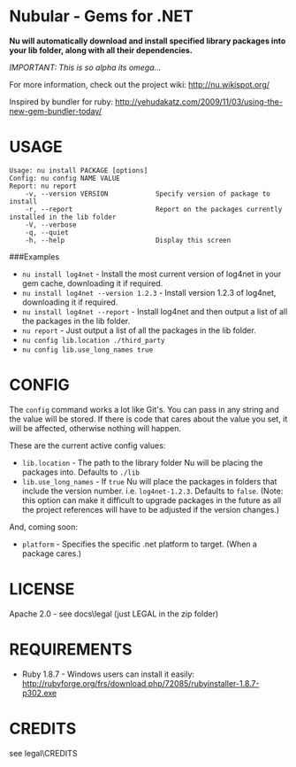 Nubular - Gems for .NET
=======
**Nu will automatically download and install specified library packages into your lib folder, along with all their dependencies.**

*IMPORTANT: This is so alpha its omega...*

For more information, check out the project wiki: http://nu.wikispot.org/

Inspired by bundler for ruby:
http://yehudakatz.com/2009/11/03/using-the-new-gem-bundler-today/

# USAGE
	Usage: nu install PACKAGE [options]
	Config: nu config NAME VALUE
	Report: nu report
	    -v, --version VERSION            Specify version of package to install
	    -r, --report                     Report on the packages currently installed in the lib folder
	    -V, --verbose
	    -q, --quiet
	    -h, --help                       Display this screen

###Examples

  * `nu install log4net` - Install the most current version of log4net in your gem cache, downloading it if required.
  * `nu install log4net --version 1.2.3` - Install version 1.2.3 of log4net, downloading it if required.
  * `nu install log4net --report` - Install log4net and then output a list of all the packages in the lib folder.
  * `nu report` - Just output a list of all the packages in the lib folder.
  * `nu config lib.location ./third_party`
  * `nu config lib.use_long_names true`


# CONFIG

The `config` command works a lot like Git's. You can pass in any string and the value will be stored. If there is code that cares about the value you set, it will be affected, otherwise nothing will happen.

These are the current active config values:

  * `lib.location` - The path to the library folder Nu will be placing the packages into. Defaults to `./lib`
  * `lib.use_long_names` - If `true` Nu will place the packages in folders that include the version number. i.e. `log4net-1.2.3`. Defaults to `false`. (Note: this option can make it difficult to upgrade packages in the future as all the project references will have to be adjusted if the version changes.)

And, coming soon:

  * `platform` - Specifies the specific .net platform to target. (When a package cares.)

# LICENSE
Apache 2.0 - see docs\legal (just LEGAL in the zip folder)

# REQUIREMENTS
* Ruby 1.8.7 - Windows users can install it easily: http://rubyforge.org/frs/download.php/72085/rubyinstaller-1.8.7-p302.exe 

# CREDITS
see legal\CREDITS